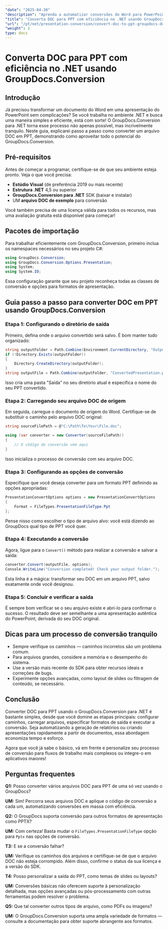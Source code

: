 ```yaml
---
"date": "2025-04-30"
"description": "Aprenda a automatizar conversões do Word para PowerPoint usando o GroupDocs.Conversion para .NET. Simplifique seus fluxos de trabalho com documentos com este guia detalhado."
"title": "Converta DOC para PPT com eficiência no .NET usando GroupDocs.Conversion - Um guia completo"
"url": "/pt/net/presentation-conversion/convert-doc-to-ppt-groupdocs-dotnet/"
"weight": 1
type: docs
---
```

# Converta DOC para PPT com eficiência no .NET usando GroupDocs.Conversion

## Introdução

Já precisou transformar um documento do Word em uma apresentação do PowerPoint sem complicações? Se você trabalha no ambiente .NET e busca uma maneira simples e eficiente, está com sorte! O GroupDocs.Conversion para .NET torna esse processo não apenas possível, mas incrivelmente tranquilo. Neste guia, explicarei passo a passo como converter um arquivo DOC em PPT, demonstrando como aproveitar todo o potencial do GroupDocs.Conversion.


## Pré-requisitos

Antes de começar a programar, certifique-se de que seu ambiente esteja pronto. Veja o que você precisa:

- **Estúdio Visual** (de preferência 2019 ou mais recente)
- **Estrutura .NET** 4,5 ou superior
- **GroupDocs.Conversion para .NET** SDK (baixar e instalar)
- UM **arquivo DOC de exemplo** para conversão

Você também precisa de uma licença válida para todos os recursos, mas uma avaliação gratuita está disponível para começar!


## Pacotes de importação

Para trabalhar eficientemente com GroupDocs.Conversion, primeiro inclua os namespaces necessários no seu projeto C#:

```csharp
using GroupDocs.Conversion;
using GroupDocs.Conversion.Options.Presentation;
using System;
using System.IO;
```

Essa configuração garante que seu projeto reconheça todas as classes de conversão e opções para formatos de apresentação.


## Guia passo a passo para converter DOC em PPT usando GroupDocs.Conversion

### Etapa 1: Configurando o diretório de saída

Primeiro, defina onde o arquivo convertido será salvo. É bom manter tudo organizado:

```csharp
string outputFolder = Path.Combine(Environment.CurrentDirectory, "Output");
if (!Directory.Exists(outputFolder))
{
    Directory.CreateDirectory(outputFolder);
}
string outputFile = Path.Combine(outputFolder, "ConvertedPresentation.ppt");
```

Isso cria uma pasta "Saída" no seu diretório atual e especifica o nome do seu PPT convertido.


### Etapa 2: Carregando seu arquivo DOC de origem

Em seguida, carregue o documento de origem do Word. Certifique-se de substituir o caminho pelo arquivo DOC original:

```csharp
string sourceFilePath = @"C:\Path\To\Your\File.doc";

using (var converter = new Converter(sourceFilePath))
{
    // O código de conversão vem aqui
}
```

Isso inicializa o processo de conversão com seu arquivo DOC.


### Etapa 3: Configurando as opções de conversão

Especifique que você deseja converter para um formato PPT definindo as opções apropriadas:

```csharp
PresentationConvertOptions options = new PresentationConvertOptions
{
    Format = FileTypes.PresentationFileType.Ppt
};
```

Pense nisso como escolher o tipo de arquivo alvo: você está dizendo ao GroupDocs qual tipo de PPT você quer.


### Etapa 4: Executando a conversão

Agora, ligue para o `Convert()` método para realizar a conversão e salvar a saída:

```csharp
converter.Convert(outputFile, options);
Console.WriteLine("Conversion completed! Check your output folder.");
```

Esta linha é a mágica: transformar seu DOC em um arquivo PPT, salvo exatamente onde você designou.


### Etapa 5: Concluir e verificar a saída

É sempre bom verificar se o seu arquivo existe e abri-lo para confirmar o sucesso. O resultado deve ser semelhante a uma apresentação autêntica do PowerPoint, derivada do seu DOC original.


## Dicas para um processo de conversão tranquilo

- Sempre verifique os caminhos — caminhos incorretos são um problema comum.
- Para arquivos grandes, considere a memória e o desempenho do sistema.
- Use a versão mais recente do SDK para obter recursos ideais e correções de bugs.
- Experimente opções avançadas, como layout de slides ou filtragem de conteúdo, se necessário.


## Conclusão

Converter DOC para PPT usando o GroupDocs.Conversion para .NET é bastante simples, desde que você domine as etapas principais: configurar caminhos, carregar arquivos, especificar formatos de saída e executar a conversão. Seja automatizando a geração de relatórios ou criando apresentações rapidamente a partir de documentos, essa abordagem economiza tempo e esforço.

Agora que você já sabe o básico, vá em frente e personalize seu processo de conversão para fluxos de trabalho mais complexos ou integre-o em aplicativos maiores!


## Perguntas frequentes

**Q1:** Posso converter vários arquivos DOC para PPT de uma só vez usando o GroupDocs?  

**UM:** Sim! Percorra seus arquivos DOC e aplique o código de conversão a cada um, automatizando conversões em massa com eficiência.

**Q2:** O GroupDocs suporta conversão para outros formatos de apresentação como PPTX?  

**UM:** Com certeza! Basta mudar o `FileTypes.PresentationFileType` opção para `Pptx` nas opções de conversão.

**T3:** E se a conversão falhar?  

**UM:** Verifique os caminhos dos arquivos e certifique-se de que o arquivo DOC não esteja corrompido. Além disso, confirme o status da sua licença e a versão do SDK.

**T4:** Posso personalizar a saída do PPT, como temas de slides ou layouts?  

**UM:** Conversões básicas não oferecem suporte à personalização detalhada, mas opções avançadas ou pós-processamento com outras ferramentas podem resolver o problema.

**Q5:** Que tal converter outros tipos de arquivo, como PDFs ou imagens?  

**UM:** O GroupDocs.Conversion suporta uma ampla variedade de formatos — consulte a documentação para obter suporte abrangente aos formatos.